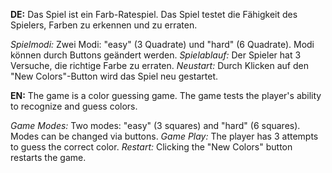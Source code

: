 **DE:** Das Spiel ist ein Farb-Ratespiel. Das Spiel testet die Fähigkeit des Spielers, Farben zu erkennen und zu erraten.

*Spielmodi:*  Zwei Modi: "easy" (3 Quadrate) und "hard" (6 Quadrate). Modi können durch Buttons geändert werden.
*Spielablauf:*  Der Spieler hat 3 Versuche, die richtige Farbe zu erraten.
*Neustart:*  Durch Klicken auf den "New Colors"-Button wird das Spiel neu gestartet.

**EN:** The game is a color guessing game. The game tests the player's ability to recognize and guess colors.

*Game Modes:*  Two modes: "easy" (3 squares) and "hard" (6 squares). Modes can be changed via buttons.
*Game Play:*  The player has 3 attempts to guess the correct color.
*Restart:*  Clicking the "New Colors" button restarts the game.